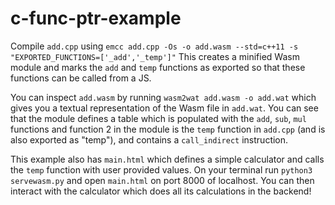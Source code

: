 # c-func-ptr-example

Compile `add.cpp` using ``emcc add.cpp -Os -o add.wasm --std=c++11 -s "EXPORTED_FUNCTIONS=['_add','_temp']"``
This creates a minified Wasm module and marks the `add` and `temp` functions as exported so that these functions can be called from a JS.

You can inspect `add.wasm` by running `wasm2wat add.wasm -o add.wat` which gives you a textual representation of the Wasm file in `add.wat`. You can see that the module defines a table which is populated with the `add`, `sub`, `mul` functions and function 2 in the module is the `temp` function in `add.cpp` (and is also exported as "temp"), and contains a `call_indirect` instruction. 

This example also has `main.html` which defines a simple calculator and calls the `temp` function with user provided values. On your terminal run `python3 servewasm.py` and open `main.html` on port 8000 of localhost. You can then interact with the calculator which does all its calculations in the backend! 

